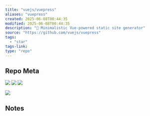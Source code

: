 ```yaml
---
title: "vuejs/vuepress"
aliases: "vuepress"
created: 2025-06-08T00:44:35
modified: 2025-06-08T00:44:35
description: "📝 Minimalistic Vue-powered static site generator"
source: "https://github.com/vuejs/vuepress"
tags:
  - "star"
tags-link:
type: "repo"
---
```

## Repo Meta

![](https://img.shields.io/github/stars/vuejs/vuepress?style=for-the-badge&label=stars) ![](https://img.shields.io/github/repo-size/vuejs/vuepress?style=for-the-badge&label=size) ![](https://img.shields.io/github/created-at/vuejs/vuepress?style=for-the-badge&label=since)

[![](https://github-readme-stats.vercel.app/api/pin/?username=vuejs&repo=vuepress&bg_color=00000000)](https://github.com/vuejs/vuepress)

## Notes

